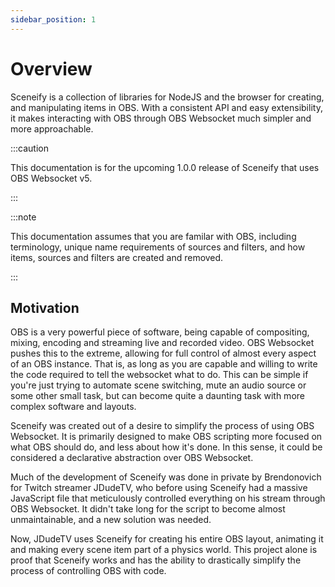 ```yaml
---
sidebar_position: 1
---
```


# Overview

Sceneify is a collection of libraries for NodeJS and the browser for creating, and manipulating items in OBS. With a consistent API and easy extensibility, it makes interacting with OBS through OBS Websocket much simpler and more approachable.

:::caution

This documentation is for the upcoming 1.0.0 release of Sceneify that uses OBS Websocket v5.

:::

:::note

This documentation assumes that you are familar with OBS, including terminology, unique name requirements of sources and filters, and how items, sources and filters are created and removed.

:::

## Motivation

OBS is a very powerful piece of software, being capable of compositing, mixing, encoding and streaming live and recorded video. OBS Websocket pushes this to the extreme, allowing for full control of almost every aspect of an OBS instance. That is, as long as you are capable and willing to write the code required to tell the websocket what to do. This can be simple if you're just trying to automate scene switching, mute an audio source or some other small task, but can become quite a daunting task with more complex software and layouts.

Sceneify was created out of a desire to simplify the process of using OBS Websocket. It is primarily designed to make OBS scripting more focused on what OBS should do, and less about how it's done. In this sense, it could be considered a declarative abstraction over OBS Websocket.

Much of the development of Sceneify was done in private by Brendonovich for Twitch streamer JDudeTV, who before using Sceneify had a massive JavaScript file that meticulously controlled everything on his stream through OBS Websocket. It didn't take long for the script to become almost unmaintainable, and a new solution was needed.

Now, JDudeTV uses Sceneify for creating his entire OBS layout, animating it and making every scene item part of a physics world. This project alone is proof that Sceneify works and has the ability to drastically simplify the process of controlling OBS with code.

